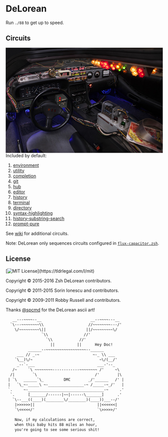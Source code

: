 # DeLorean

Run `./88` to get up to speed.

Circuits
--------

<img width="600px" align="right" src=".github/DeLorean.jpg"/>

Included by default:

  1. [environment][]
  1. [utility][]
  1. [completion][]
  1. [git][]
  1. [hub][]
  1. [editor][]
  1. [history][]
  1. [terminal][]
  1. [directory][]
  1. [syntax-highlighting][]
  1. [history-substring-search][]
  1. [prompt-pure][]

See [wiki][] for additional circuits.

Note: DeLorean only sequences circuits configured in [`flux-capacitor.zsh`][].

License
-------

[![MIT License](https://img.shields.io/:license-MIT-blue.svg?)](https://tldrlegal.com/l/mit)

Copyright &copy; 2015-2016 Zsh DeLorean contributors.

Copyright &copy; 2011-2015 Sorin Ionescu and contributors.

Copyright &copy; 2009-2011 Robby Russell and contributors.

Thanks [@spcmd][] for the DeLorean ascii art!

```DeLorean
   __---~~~~--__                      __--~~~~---__
  `\---~~~~~~~~\\                    //~~~~~~~~---/'
    \/~~~~~~~~~\||                  ||/~~~~~~~~~\/
                `\\                //'
                  `\\            //'
                    ||          ||      Hey Doc!
          ______--~~~~~~~~~~~~~~~~~~--______
     ___ // _-~                        ~-_ \\ ___
    `\__)\/~                              ~\/(__/'
     _--`-___                            ___-'--_
   /~     `\ ~~~~~~~~------------~~~~~~~~ /'     ~\
  /|        `\                          /'        |\
 | `\   ______`\_         DMC        _/'______   /' |
 |   `\_~-_____\ ~-________________-~ /_____-~_/'   |
 `.     ~-__________________________________-~     .'
  `.      [_______/------|~~|------\_______]      .'
   `\--___((____)(________\/________)(____))___--/'
    |>>>>>>||                            ||<<<<<<|
    `\<<<<</'                            `\>>>>>/'

    Now, if my calculations are correct,
    when this baby hits 88 miles an hour,
    you're going to see some serious shit!
```

[environment]: https://github.com/zsh-delorean/circuit-environment
[utility]: https://github.com/zsh-delorean/circuit-utility
[completion]: https://github.com/zsh-delorean/circuit-completion
[git]: https://github.com/zsh-delorean/circuit-git
[hub]: https://github.com/zsh-delorean/circuit-hub
[editor]: https://github.com/zsh-delorean/circuit-editor
[history]: https://github.com/zsh-delorean/circuit-history
[terminal]: https://github.com/zsh-delorean/circuit-terminal
[directory]: https://github.com/zsh-delorean/circuit-directory
[syntax-highlighting]: https://github.com/zsh-delorean/circuit-syntax-highlighting
[history-substring-search]: https://github.com/zsh-delorean/circuit-history-substring-search
[prompt-pure]: https://github.com/zsh-delorean/circuit-prompt-pure
[`flux-capacitor.zsh`]: ZDOTDIR/flux-capacitor.zsh 
[wiki]: https://github.com/zsh-delorean/DeLorean/wiki
[@spcmd]: https://github.com/spcmd
